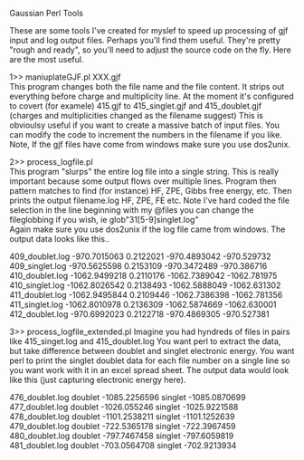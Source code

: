 Gaussian Perl Tools

These are some tools I've created for myslef to speed up processing 
of gjf input and log output files.  Perhaps you'll find them useful.
They're pretty "rough and ready", so you'll need to adjust the source 
code on the fly.  Here are the most useful.

1>> maniuplateGJF.pl XXX.gjf   
This program changes both the file name and the
file content.  It strips out everything before charge and multiplicity line. 
At the moment it's configured to covert (for examele) 415.gjf to 
415_singlet.gjf and 415_doublet.gjf (charges and multiplicities changed
as the filename suggest)   This is obvioulsy useful if you want to create
a massive batch of input files.  You can modify the code to increment the 
numbers in the filename if you like.  Note, If the gjf files have come from windows
make sure you use dos2unix.

2>> process_logfile.pl  
This program "slurps" the entire log file into a single
string.  This is really important because some output flows over multiple lines.
Program then pattern matches to find (for instance) HF, ZPE, Gibbs
free energy, etc.  Then prints the output filename.log HF, ZPE, FE etc.
Note I've hard coded the file selection in the line beginning with my @files
you can change the fileglobbing if you wish, ie glob"31[5-9]singlet.log"  
Again make sure you use dos2unix if the log file came from windows.  The output data looks like this..

 409_doublet.log -970.7015063 0.2122021 -970.4893042 -970.529732
 409_singlet.log -970.5625598 0.2153109 -970.3472489 -970.386716
 410_doublet.log -1062.9499218 0.2110176 -1062.7389042 -1062.781975
 410_singlet.log -1062.8026542 0.2138493 -1062.5888049 -1062.631302
 411_doublet.log -1062.9495844 0.2109446 -1062.7386398 -1062.781356
 411_singlet.log -1062.8010978 0.2136309 -1062.5874669 -1062.630001
 412_doublet.log -970.6992023 0.2122718 -970.4869305 -970.527381



3>> process_logfile_extended.pl
Imagine you had hyndreds of files in pairs like 415_singet.log and 415_doublet.log
You want perl to extract the data, but take difference between doublet and singlet electronic energy.  You want perl to print the singlet doublet data for each file number on a single line so you want work with it in an excel spread sheet.  The output data would look like this (just capturing electronic energy here).

476_doublet.log doublet -1085.2256596 singlet -1085.0870699
477_doublet.log doublet -1026.055246 singlet -1025.9221588
478_doublet.log doublet -1101.2538211 singlet -1101.1252639
479_doublet.log doublet -722.5365178 singlet -722.3967459
480_doublet.log doublet -797.7467458 singlet -797.6059819
481_doublet.log doublet -703.0564708 singlet -702.9213934



